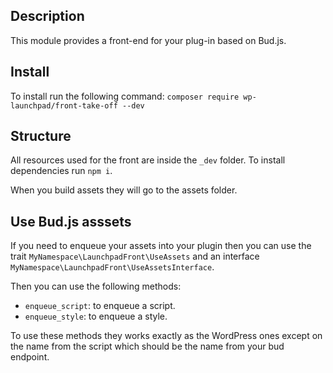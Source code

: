 ## Description
This module provides a front-end for your plug-in based on Bud.js.


## Install 
To install run the following command: `composer require wp-launchpad/front-take-off --dev`
## Structure 

All resources used for the front are inside the `_dev` folder.
To install dependencies run `npm i`.

When you build assets they will go to the assets folder.

## Use Bud.js asssets
If you need to enqueue your assets into your plugin then you can use the trait `MyNamespace\LaunchpadFront\UseAssets` and an interface `MyNamespace\LaunchpadFront\UseAssetsInterface`.

Then you can use the following methods:

- `enqueue_script`: to enqueue a script.
- `enqueue_style`: to enqueue a style.

To use these methods they works exactly as the WordPress ones except on the name from the script which should be the name from your bud endpoint.
